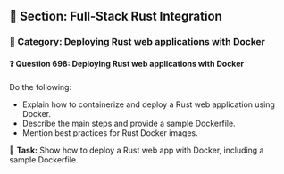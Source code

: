 ## 📘 Section: Full-Stack Rust Integration  
### 🔹 Category: Deploying Rust web applications with Docker  
#### ❓ Question 698: Deploying Rust web applications with Docker

Do the following:

- Explain how to containerize and deploy a Rust web application using Docker.
- Describe the main steps and provide a sample Dockerfile.
- Mention best practices for Rust Docker images.

🔧 **Task:** Show how to deploy a Rust web app with Docker, including a sample Dockerfile.
